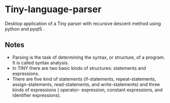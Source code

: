 # Tiny-language-parser
Desktop application of a Tiny parser with recursive descent method using python and pyqt5 .

## Notes
* Parsing is the task of determining the syntax, or structure, of a program. It is called syntax analysis.
* In TINY there are two basic kinds of structures: statements and expressions.
* There are five kind of statements (if-statements, repeat-statements, assign-statements, read-statements, and write-statements) and three kinds of expressions ( operator-       expression, constant expressions, and identifier expressions).
